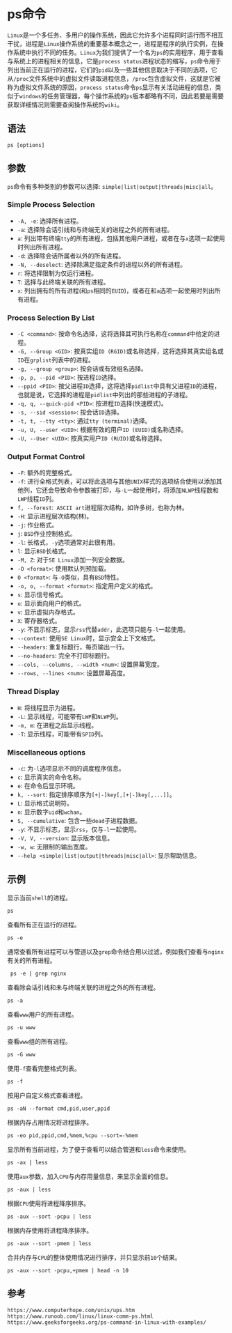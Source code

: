 # ps命令
`Linux`是一个多任务、多用户的操作系统，因此它允许多个进程同时运行而不相互干扰，进程是`Linux`操作系统的重要基本概念之一，进程是程序的执行实例，在操作系统中执行不同的任务。`Linux`为我们提供了一个名为`ps`的实用程序，用于查看与系统上的进程相关的信息，它是`process status`进程状态的缩写，`ps`命令用于列出当前正在运行的进程，它们的`pid`以及一些其他信息取决于不同的选项，它从`/proc`文件系统中的虚拟文件读取进程信息，`/proc`包含虚拟文件，这就是它被称为虚拟文件系统的原因，`process status`命令`ps`显示有关活动进程的信息，类似于`windows`的任务管理器，每个操作系统的`ps`版本都略有不同，因此若要是需要获取详细情况则需要查阅操作系统的`wiki`。

## 语法

```shell
ps [options]
```

## 参数
`ps`命令有多种类别的参数可以选择: `simple|list|output|threads|misc|all`。

### Simple Process Selection
* `-A, -e`: 选择所有进程。
* `-a`: 选择除会话引线和与终端无关的进程之外的所有进程。
* `a`: 列出带有终端`tty`的所有进程，包括其他用户进程，或者在与`x`选项一起使用时列出所有进程。
* `-d`: 选择除会话所属者以外的所有进程。
* `-N, --deselect`: 选择除满足指定条件的进程以外的所有进程。
* `r`: 将选择限制为仅运行进程。
* `T`: 选择与此终端关联的所有进程。
* `x`: 列出拥有的所有进程(和`ps`相同的`EUID`)，或者在和`a`选项一起使用时列出所有进程。

### Process Selection By List
* `-C <command>`: 按命令名选择，这将选择其可执行名称在`command`中给定的进程。
* `-G, --Group <GID>`: 按真实组`ID (RGID)`或名称选择，这将选择其真实组名或`ID`在`grplist`列表中的进程。
* `-g, --group <group>`: 按会话或有效组名选择。
* `-p, p, --pid <PID>`: 按进程`ID`选择。
* `--ppid <PID>`: 按父进程`ID`选择，这将选择`pidlist`中具有父进程`ID`的进程，也就是说，它选择的进程是`pidlist`中列出的那些进程的子进程。
* `-q, q, --quick-pid <PID>`: 按进程`ID`选择(快速模式)。
* `-s, --sid <session>`: 按会话`ID`选择。
* `-t, t, --tty <tty>`: 通过`tty (terminal)`选择。
* `-u, U, --user <UID>`: 根据有效的用户`ID (EUID)`或名称选择。
* `-U, --User <UID>`: 按真实用户`ID (RUID)`或名称选择。

### Output Format Control
* `-F`: 额外的完整格式。
* `-f`: 进行全格式列表，可以将此选项与其他`UNIX`样式的选项结合使用以添加其他列，它还会导致命令参数被打印，与`-L`一起使用时，将添加`NLWP`线程数和`LWP`线程`ID`列。
* `f, --forest`:` ASCII art`进程层次结构，如许多树，也称为林。
* `-H`: 显示进程层次结构(林)。
* `-j`: 作业格式。
* `j`: `BSD`作业控制格式。
* `-l`: 长格式，`-y`选项通常对此很有用。
* `l`: 显示`BSD`长格式。
* `-M, Z`: 对于`SE Linux`添加一列安全数据。
* `-O <format>`: 使用默认列预加载。
* `O <format>`: 与`-O`类似，具有`BSD`特性。
* `-o, o, --format <format>`: 指定用户定义的格式。
* `s`: 显示信号格式。
* `u`: 显示面向用户的格式。
* `v`: 显示虚拟内存格式。
* `X`: 寄存器格式。
* `-y`: 不显示标志，显示`rss`代替`addr`，此选项只能与`-l`一起使用。
* `--context`: 使用`SE Linux`时，显示安全上下文格式。
* `--headers`: 重复标题行，每页输出一行。
* `--no-headers`: 完全不打印标题行。
* `--cols, --columns, --width <num>`: 设置屏幕宽度。
* `--rows, --lines <num>`: 设置屏幕高度。

### Thread Display
* `H`: 将线程显示为进程。
* `-L`: 显示线程，可能带有`LWP`和`NLWP`列。
* `-m, m`: 在进程之后显示线程。
* `-T`: 显示线程，可能带有`SPID`列。

### Miscellaneous options
* `-c`: 为`-l`选项显示不同的调度程序信息。
* `c`: 显示真实的命令名称。
* `e`: 在命令后显示环境。
* `k, --sort`: 指定排序顺序为`[+|-]key[,[+|-]key[,...]]`。
* `L`: 显示格式说明符。
* `n`: 显示数字`uid`和`wchan`。
* `S, --cumulative`: 包含一些`dead`子进程数据。
* `-y`: 不显示标志，显示`rss`，仅与`-l`一起使用。
* `-V, V, --version`: 显示版本信息。
* `-w, w`: 无限制的输出宽度。
* `--help <simple|list|output|threads|misc|all>`: 显示帮助信息。

## 示例
显示当前`shell`的进程。

```
ps
```

查看所有正在运行的进程。

```
ps -e
```

通常查看所有进程可以与管道以及`grep`命令结合用以过滤，例如我们查看与`nginx`有关的所有进程。

```
 ps -e | grep nginx
```


查看除会话引线和未与终端关联的进程之外的所有进程。

```
ps -a
```

查看`www`用户的所有进程。

```
ps -u www
```


查看`www`组的所有进程。

```
ps -G www
```

使用`-f`查看完整格式列表。

```
ps -f
```

按用户自定义格式查看进程。

```
ps -aN --format cmd,pid,user,ppid
```

根据内存占用情况将进程排序。

```
ps -eo pid,ppid,cmd,%mem,%cpu --sort=-%mem
```

显示所有当前进程，为了便于查看可以结合管道和`less`命令来使用。

```
ps -ax | less
```

使用`aux`参数，加入`CPU`与内存用量信息，来显示全面的信息。

```
ps -aux | less
```

根据`CPU`使用将进程降序排序。

```
ps -aux --sort -pcpu | less
```

根据内存使用将进程降序排序。

```
ps -aux --sort -pmem | less
```

合并内存与`CPU`的整体使用情况进行排序，并只显示前`10`个结果。

```
ps -aux --sort -pcpu,+pmem | head -n 10
```






## 参考

```
https://www.computerhope.com/unix/ups.htm
https://www.runoob.com/linux/linux-comm-ps.html
https://www.geeksforgeeks.org/ps-command-in-linux-with-examples/
```